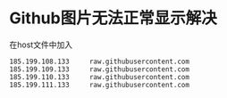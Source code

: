 # Github图片无法正常显示解决

在host文件中加入


```text
185.199.108.133     raw.githubusercontent.com
185.199.109.133     raw.githubusercontent.com
185.199.110.133     raw.githubusercontent.com
185.199.111.133     raw.githubusercontent.com
```
